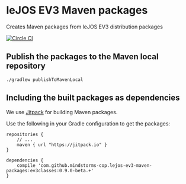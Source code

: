 # leJOS EV3 Maven packages

Creates Maven packages from leJOS EV3 distribution packages

[![Circle CI](https://circleci.com/gh/mindstorms-cop/lejos-ev3-maven-packages/tree/master.svg?style=shield)](https://circleci.com/gh/mindstorms-cop/lejos-ev3-maven-packages/tree/master)

## Publish the packages to the Maven local repository 

```shell
./gradlew publishToMavenLocal
```

## Including the built packages as dependencies

We use [Jitpack](https://jitpack.io/#mindstorms-cop/lejos-ev3-maven-packages) for building Maven packages.

Use the following in your Gradle configuration to get the packages:

```
repositories {
    // ...
    maven { url "https://jitpack.io" }
}

dependencies {
    compile 'com.github.mindstorms-cop.lejos-ev3-maven-packages:ev3classes:0.9.0-beta.+'
}
```

